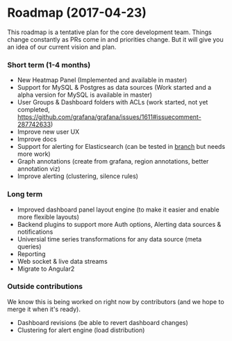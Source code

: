 # Roadmap (2017-04-23)

This roadmap is a tentative plan for the core development team. Things change constantly as PRs come in and priorities change. 
But it will give you an idea of our current vision and plan. 

### Short term (1-4 months)

 - New Heatmap Panel (Implemented and available in master)
 - Support for MySQL & Postgres as data sources (Work started and a alpha version for MySQL is available in master)
 - User Groups & Dashboard folders with ACLs (work started, not yet completed, https://github.com/grafana/grafana/issues/1611#issuecomment-287742633)
 - Improve new user UX
 - Improve docs
 - Support for alerting for Elasticsearch (can be tested in [branch](https://github.com/grafana/grafana/tree/alerting-elasticsearch) but needs more work)
  - Graph annotations (create from grafana, region annotations, better annotation viz)
  - Improve alerting (clustering, silence rules)
  
### Long term 

- Improved dashboard panel layout engine (to make it easier and enable more flexible layouts) 
- Backend plugins to support more Auth options, Alerting data sources & notifications
- Universial time series transformations for any data source (meta queries)
- Reporting
- Web socket & live data streams
- Migrate to Angular2 


### Outside contributions
We know this is being worked on right now by contributors (and we hope to merge it when it's ready). 

- Dashboard revisions (be able to revert dashboard changes)
- Clustering for alert engine (load distribution)  
